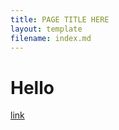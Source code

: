 ```yaml
---
title: PAGE TITLE HERE
layout: template
filename: index.md
---
```


# Hello

[link](./guides/dlcbasic.md)
